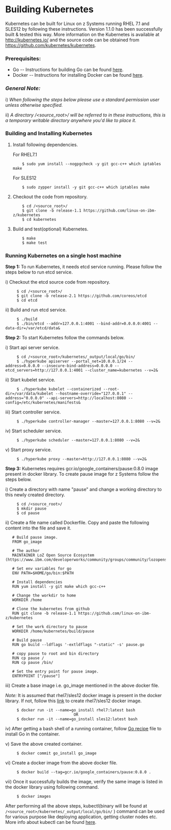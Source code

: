 # Building Kubernetes

Kubernetes can be built for Linux on z Systems running RHEL 7.1 and SLES12 by following these instructions. Version 1.1.0 has been successfully built & tested this way. More information on the Kubernetes is available at http://kubernetes.io/ and the source code can be obtained from https://github.com/kubernetes/kubernetes.

### Prerequisites:
  * Go
  -- Instructions for building Go can be found [here](https://github.com/linux-on-ibm-z/docs/wiki/Building-Go).
  * Docker
  -- Instructions for installing Docker can be found [here](https://www.ibm.com/developerworks/linux/linux390/docker.html).

### _**General Note:**_
i)  _When following the steps below please use a standard permission user unless otherwise specified._

ii) _A directory /\<source_root\>/ will be referred to in these instructions, this is a temporary writable directory anywhere you'd like to place it._

### Building and Installing Kubernetes
1. Install following dependencies.
   
   For RHEL7.1
    ```
        $ sudo yum install --nogpgcheck -y git gcc-c++ which iptables make
    ```
   For SLES12
    ```
        $ sudo zypper install -y git gcc-c++ which iptables make
    ```

2. Checkout the code from repository.
    ``` 
        $ cd /<source_root>/
        $ git clone -b release-1.1 https://github.com/linux-on-ibm-z/kubernetes
        $ cd kubernetes
    ```

3. Build and test(optional) Kubernetes.
    ```
        $ make
        $ make test
    ```

### Running Kubernetes on a single host machine

**Step 1:** To run Kubernetes, it needs etcd service running. Please follow the steps below to run etcd service.

i) Checkout the etcd source code from repository.
   ```
        $ cd /<source_root>/
        $ git clone -b release-2.1 https://github.com/coreos/etcd
        $ cd etcd
   ```

ii) Build and run etcd service.
   ```
        $ ./build
        $ ./bin/etcd --addr=127.0.0.1:4001 --bind-addr=0.0.0.0:4001 --data-dir=/var/etcd/data&
   ```

**Step 2:** To start Kubernetes follow the commands below.
  

i) Start api server service.
   ``` 
        $ cd /<source_root>/kubernetes/_output/local/go/bin/
        $ ./hyperkube apiserver --portal_net=10.0.0.1/24 --address=0.0.0.0 --insecure-bind-address=0.0.0.0 --etcd_servers=http://127.0.0.1:4001 --cluster_name=kubernetes --v=2&
   ```

ii) Start kubelet service.
   ```
        $ ./hyperkube kubelet --containerized --root-dir=/var/data/kubelet --hostname-override="127.0.0.1" --address="0.0.0.0" --api-servers=http://localhost:8080 --config=/etc/kubernetes/manifests&
   ```

iii) Start controller service.
   ``` 
        $ ./hyperkube controller-manager --master=127.0.0.1:8080 --v=2&
   ```

iv) Start scheduler service.
   ```
        $ ./hyperkube scheduler --master=127.0.0.1:8080 --v=2&
   ```

v) Start proxy service.
   ``` 
        $ ./hyperkube proxy --master=http://127.0.0.1:8080 --v=2&
   ```

**Step 3:** Kubernetes requires gcr.io/google_containers/pause:0.8.0 image present in docker library. To create pause image for z Systems follow the steps below.


i) Create a directory with name "pause" and change a working directory to this newly created directory.
   ```
        $ cd /<source_root>/
        $ mkdir pause
        $ cd pause
   ```
ii) Create a file name called Dockerfile. Copy and paste the following content into the file and save it. 

   ```console
      # Build pause image.
      FROM go_image

      # The author 
      MAINTAINER LoZ Open Source Ecosystem (https://www.ibm.com/developerworks/community/groups/community/lozopensource)

      # Set env variables for go
      ENV PATH=$HOME/go/bin:$PATH

      # Install dependencies
      RUN yum install -y git make which gcc-c++

      # Change the workdir to home
      WORKDIR /home

      # Clone the kubernetes from github
      RUN git clone -b release-1.1 https://github.com/linux-on-ibm-z/kubernetes

      # Set the work directory to pause 
      WORKDIR /home/kubernetes/build/pause

      # Build pause
      RUN go build --ldflags '-extldflags "-static" -s' pause.go

      # copy pause to root and bin directory
      RUN cp pause /
      RUN cp pause /bin/

      # Set the entry point for pause image.
      ENTRYPOINT ["/pause"]
   ```
iii) Create a base image i.e. go_image mentioned in the above docker file.

_*Note:*_  It is assumed that rhel7/sles12 docker image is present in the docker library. If not, follow this [link](http://containerz.blogspot.co.uk/2015/03/creating-base-images.html) to create rhel7/sles12 docker image.
   ```
        $ docker run -it --name=go_install rhel7:latest bash
                                 OR
        $ docker run -it --name=go_install sles12:latest bash
   ```

iv) After getting a bash shell of a running container, follow [Go recipe](https://github.com/linux-on-ibm-z/docs/wiki/Building-Go) file to install Go in the container.

v) Save the above created container.
   ```
        $ docker commit go_install go_image
   ```
vi) Create a docker image from the above docker file.
   ```
        $ docker build --tag=gcr.io/google_containers/pause:0.8.0 .
   ```
vii) Once it successfully builds the image, verify the same image is listed in the docker library using following command.
   ```
        $ docker images
   ```	 

After performing all the above steps, kubectl(binary will be found at `/<source_root>/kubernetes/_output/local/go/bin/` ) command can be used for various purpose like deploying application, getting cluster nodes etc. More info about kubectl can be found [here](http://kubernetes.io/v1.0/docs/user-guide/kubectl/kubectl.html).
